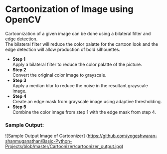# Cartoonization of Image using OpenCV
Cartoonization of a given image can be done using a bilateral filter and edge detection. <br/>
The bilateral filter will reduce the color palatte for the cartoon look and the edge detection will allow production of bold silhouettes. <br/>

- **Step 1** <br/>
  Apply a bilateral filter to reduce the color palatte of the picture.
- **Step 2** <br/>
  Convert the original color image to grayscale.
- **Step 3** <br/>
  Apply a median blur to reduce the noise in the resultant grayscale image.
- **Step 4** <br/>
  Create an edge mask from grayscale image using adaptive thresholding.
- **Step 5** <br/>
  Combine the color image from step 1 with the edge mask from step 4.
  
### Sample Output:

![Sample Output Image of Cartoonizer] (https://github.com/yogeshwaran-shanmuganathan/Basic-Python-Projects/blob/master/Cartoonizer/cartoonizer_output.jpg)
